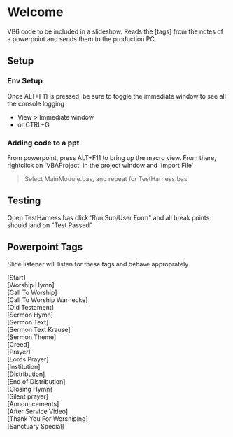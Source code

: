 # Welcome
VB6 code to be included in a slideshow. Reads the [tags] from the notes of a powerpoint and sends them to the production PC.

## Setup

### Env Setup
Once ALT+F11 is pressed, be sure to toggle the immediate window to see all the console logging 
 * View > Immediate window
 * or CTRL+G

### Adding code to a ppt
From powerpoint, press ALT+F11 to bring up the macro view.
From there, rightclick on 'VBAProject' in the project window and 'Import File'
 > Select MainModule.bas, and repeat for TestHarness.bas

## Testing
Open TestHarness.bas
click 'Run Sub/User Form" and all break points should land on "Test Passed"

## Powerpoint Tags

Slide listener will listen for these tags and behave approprately.

[Start]  
[Worship Hymn]  
[Call To Worship]  
[Call To Worship Warnecke]  
[Old Testament]  
[Sermon Hymn]  
[Sermon Text]  
[Sermon Text Krause]  
[Sermon Theme]  
[Creed]  
[Prayer]  
[Lords Prayer]  
[Institution]  
[Distribution]  
[End of Distribution]  
[Closing Hymn]  
[Silent prayer]  
[Announcements]  
[After Service Video]  
[Thank You For Worshiping]  
[Sanctuary Special]  
